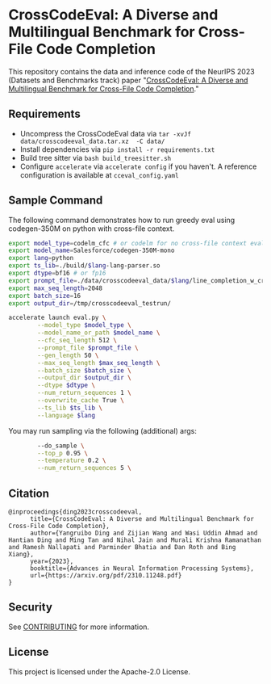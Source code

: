 # CrossCodeEval: A Diverse and Multilingual Benchmark for Cross-File Code Completion

This repository contains the data and inference code of the NeurIPS 2023  (Datasets and Benchmarks track) paper "[CrossCodeEval: A Diverse and Multilingual Benchmark for Cross-File Code Completion](https://arxiv.org/abs/2310.11248)."

## Requirements
- Uncompress the CrossCodeEval data via `tar -xvJf data/crosscodeeval_data.tar.xz  -C data/`
- Install dependencies via `pip install -r requirements.txt`
- Build tree sitter via `bash build_treesitter.sh`
- Configure `accelerate` via `accelerate config` if you haven't. A reference configuration is available at `cceval_config.yaml`

## Sample Command

The following command demonstrates how to run greedy eval using codegen-350M on python with cross-file context.

```bash
export model_type=codelm_cfc # or codelm for no cross-file context eval
export model_name=Salesforce/codegen-350M-mono
export lang=python
export ts_lib=./build/$lang-lang-parser.so
export dtype=bf16 # or fp16
export prompt_file=./data/crosscodeeval_data/$lang/line_completion_w_crossfile_context.jsonl
export max_seq_length=2048
export batch_size=16
export output_dir=/tmp/crosscodeeval_testrun/

accelerate launch eval.py \
        --model_type $model_type \
        --model_name_or_path $model_name \
        --cfc_seq_length 512 \
        --prompt_file $prompt_file \
        --gen_length 50 \
        --max_seq_length $max_seq_length \
        --batch_size $batch_size \
        --output_dir $output_dir \
        --dtype $dtype \
        --num_return_sequences 1 \
        --overwrite_cache True \
        --ts_lib $ts_lib \
        --language $lang
```

You may run sampling via the following (additional) args:

```bash
        --do_sample \
        --top_p 0.95 \
        --temperature 0.2 \
        --num_return_sequences 5 \
```


## Citation

```
@inproceedings{ding2023crosscodeeval,
      title={CrossCodeEval: A Diverse and Multilingual Benchmark for Cross-File Code Completion}, 
      author={Yangruibo Ding and Zijian Wang and Wasi Uddin Ahmad and Hantian Ding and Ming Tan and Nihal Jain and Murali Krishna Ramanathan and Ramesh Nallapati and Parminder Bhatia and Dan Roth and Bing Xiang},
      year={2023},
      booktitle={Advances in Neural Information Processing Systems},
      url={https://arxiv.org/pdf/2310.11248.pdf}
}
```


## Security

See [CONTRIBUTING](CONTRIBUTING.md#security-issue-notifications) for more information.

## License

This project is licensed under the Apache-2.0 License.
